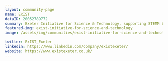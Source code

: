 ```yaml
---
layout: community-page
name: ExIST
dataID: 20052789772
summary: Exeter Initiative for Science & Technology, supporting STEMM businesses across the city and beyond.
featured-img: exist-initiative-for-science-and-technology
image: /assets/img/communities/exist-initiative-for-science-and-technology_thumb.jpeg

twitter: ExIST_Exeter
linkedin: https://www.linkedin.com/company/existexeter/
website: https://www.existexeter.co.uk/
---
```

